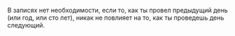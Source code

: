 В записях нет необходимости, если то, как ты провел предыдущий день (или год, или сто лет), никак не повлияет на то, как ты проведешь день следующий.